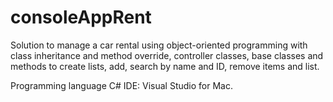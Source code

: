 # consoleAppRent

Solution to manage a car rental using object-oriented programming with class inheritance and method override, controller classes, base classes and methods to create lists, add, search by name and ID, remove items and list.

Programming language C#
IDE: Visual Studio for Mac.
